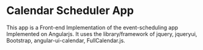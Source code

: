 # Calendar Scheduler App

This app is a Front-end Implementation of the event-scheduling app Implemented on Angularjs. It uses the library/framework of jquery, jqueryui, Bootstrap, angular-ui-calendar, FullCalendar.js.
